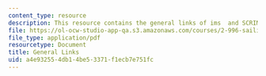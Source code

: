 ```yaml
---
content_type: resource
description: This resource contains the general links of ims  and SCRIMP Technology.
file: https://ol-ocw-studio-app-qa.s3.amazonaws.com/courses/2-996-sailing-yacht-design-13-734-fall-2003/a4e932554db14be53371f1ecb7e751fc_links.pdf
file_type: application/pdf
resourcetype: Document
title: General Links
uid: a4e93255-4db1-4be5-3371-f1ecb7e751fc
---
```

